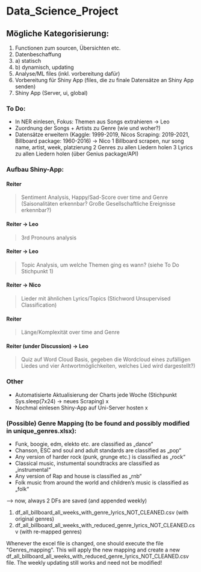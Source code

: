 # Data_Science_Project

## Mögliche Kategorisierung:


1) Functionen zum sourcen, Übersichten etc.
2) Datenbeschaffung
2) a) statisch 
2) b) dynamisch, updating
3) Analyse/ML files (inkl. vorbereitung dafür)
4) Vorbereitung für Shiny App (files, die zu finale Datensätze an Shiny App senden)
5) Shiny App (Server, ui, global)


### To Do:
- In NER einlesen, Fokus: Themen aus Songs extrahieren      -> Leo
- Zuordnung der Songs + Artists zu Genre (wie und woher?)
- Datensätze erweitern (Kaggle: 1999-2019, Nicos Scraping: 2019-2021, Billboard package: 1960-2016)   -> Nico
1 Billboard scrapen, nur song name, artist, week, platzierung
2 Genres zu allen Liedern holen
3 Lyrics zu allen Liedern holen (über Genius package/API)


### Aufbau Shiny-App:

#### Reiter
> Sentiment Analysis, Happy/Sad-Score over time and Genre (Saisonalitäten erkennbar? Große Gesellschaftliche Ereignisse erkennbar?)

#### Reiter   -> Leo
> 3rd Pronouns analysis

#### Reiter   -> Leo 
> Topic Analysis, um welche Themen ging es wann? (siehe To Do Stichpunkt 1)

#### Reiter   -> Nico
> Lieder mit ähnlichen Lyrics/Topics (Stichword Unsupervised Classification)

#### Reiter 
> Länge/Komplexität over time and Genre

#### Reiter (under Discussion)    -> Leo
> Quiz auf Word Cloud Basis, gegeben die Wordcloud eines zufälligen Liedes und vier Antwortmöglichkeiten, welches Lied wird dargestellt?)




### Other

- Automatisierte Aktualisierung der Charts jede Woche (Stichpunkt Sys.sleep(7x24) -> neues Scraping) x
- Nochmal einlesen Shiny-App auf Uni-Server hosten x



### (Possible) Genre Mapping (to be found and possibly modified in unique_genres.xlsx):

-	Funk, boogie, edm, elekto etc. are classified as „dance“
-	Chanson, ESC and soul and adult standards are classified as „pop“
-	Any version of harder rock (punk, grunge etc.) is classified as „rock“
-	Classical music, instumental soundtracks are classified as  „instrumental“
-	Any version of Rap and house is classified as „rnb“
-	Folk music from around the world and children’s music is classified as „folk“

--> now, always 2 DFs are saved (and appended weekly)
1) df_all_billboard_all_weeks_with_genre_lyrics_NOT_CLEANED.csv (with original genres)
2) df_all_billboard_all_weeks_with_reduced_genre_lyrics_NOT_CLEANED.csv (with re-mapped genres)

Whenever the excel file is changed, one should execute the file "Genres_mapping". This will apply the new mapping and create a new 
df_all_billboard_all_weeks_with_reduced_genre_lyrics_NOT_CLEANED.csv file. The weekly updating still works and need not be modified!


